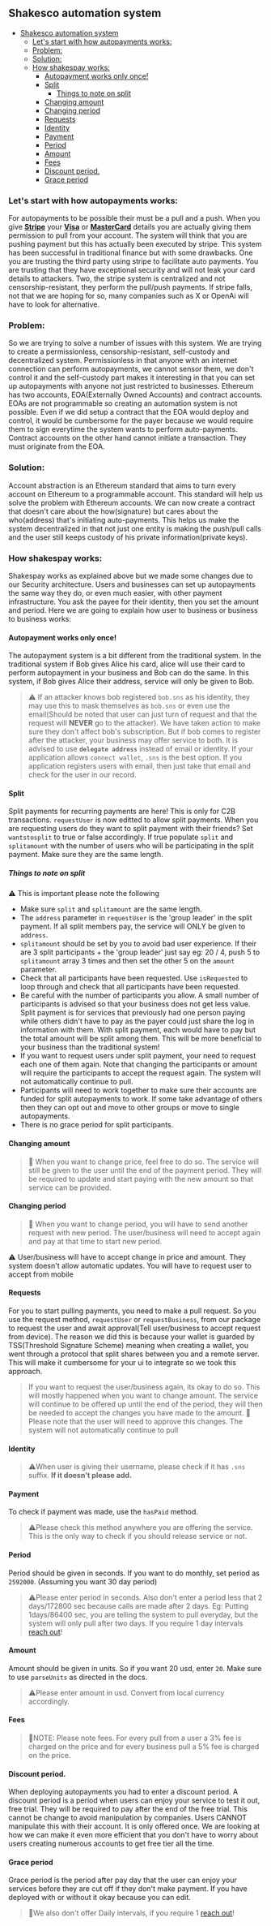 ## Shakesco automation system
- [Shakesco automation system](#shakesco-automation-system)
  - [Let's start with how autopayments works:](#lets-start-with-how-autopayments-works)
  - [Problem:](#problem)
  - [Solution:](#solution)
  - [How shakespay works:](#how-shakespay-works)
    - [Autopayment works only once!](#autopayment-works-only-once)
    - [Split](#split)
      - [Things to note on split](#things-to-note-on-split)
    - [Changing amount](#changing-amount)
    - [Changing period](#changing-period)
    - [Requests](#requests)
    - [Identity](#identity)
    - [Payment](#payment)
    - [Period](#period)
    - [Amount](#amount)
    - [Fees](#fees)
    - [Discount period.](#discount-period)
    - [Grace period](#grace-period)

### Let's start with how autopayments works:
For autopayments to be possible their must be a pull and a push. When you give [__Stripe__](https://stripe.com/ "stripe") your [__Visa__](https://www.visa.com/ "visa") or [__MasterCard__](https://www.mastercard.com/global/en.html "mastercard") details you are actually giving them permission to pull from your account. The system will think that you are pushing payment but this has actually been executed by stripe. This system has been successful in traditional finance but with some drawbacks. One you are trusting the third party using stripe to facilitate auto payments. You are trusting that they have exceptional security and will not leak your card details to attackers. Two, the stripe system is centralized and not censorship-resistant, they perform the pull/push payments. If stripe falls, not that we are hoping for so, many companies such as X or OpenAi will have to look for alternative.

### Problem: 
So we are trying to solve a number of issues with this system. We are trying to create a permissionless, censorship-resistant, self-custody and decentralized system. Permissionless in that anyone with an internet connection can perform autopayments, we cannot sensor them, we don't control it and the self-custody part makes it interesting in that you can set up autopayments with anyone not just restricted to businesses.
Ethereum has two accounts, EOA(Externally Owned Accounts) and contract accounts. EOAs are not programmable so creating an automation system is not possible. Even if we did setup a contract that the EOA would deploy and control, it would be cumbersome for the payer because we would require them to sign everytime the system wants to perform auto-payments. Contract accounts on the other hand cannot initiate a transaction. They must originate from the EOA. 

### Solution:
Account abstraction is an Ethereum standard that aims to turn every account on Ethereum to a programmable account. This standard will help us solve the problem with Ethereum accounts. We can now create a contract that doesn't care about the how(signature) but cares about the who(address) that's initiating auto-payments. This helps us make the system decentralized in that not just one entity is making the push/pull calls and the user still keeps custody of his private information(private keys). 

### How shakespay works:
Shakespay works as explained above but we made some changes due to our Security architecture. Users and businesses can set up autopayments the same way they do, or even much easier, with other payment infrastructure. You ask the payee for their identity, then you set the amount and period. Here we are going to explain how user to business or business to business works:

#### Autopayment works only once!
The autopayment system is a bit different from the traditional system. In the traditional system if Bob gives Alice his card, alice will use their card to perform autopayment in your business and Bob can do the same. In this system, if Bob gives Alice their address, service will only be given to Bob. 

>⚠️ If an attacker knows bob registered `bob.sns` as his identity, they may use this to mask themselves as `bob.sns` or even use the email(Should be noted that user can just turn of request and that the request will __NEVER__ go to the attacker). We have taken action to make sure they don't affect bob's subscription. But if bob comes to register after the attacker, your business may offer service to both. It is advised to use __`delegate address`__ instead of email or identity. If your application allows `connect wallet`, `.sns` is the best option. If you application registers users with email, then just take that email and check for the user in our record.

#### Split
Split payments for recurring payments are here! This is only for C2B transactions. `requestUser` is now editted to allow split payments. When you are requesting users do they want to split payment with their friends? Set `wantstosplit` to true or false accordingly. If true populate `split` and `splitamount` with the number of users who will be participating in the split payment. Make sure they are the same length. 

##### Things to note on split
⚠️ This is important please note the following

- Make sure `split` and `splitamount` are the same length.
- The `address` parameter in `requestUser` is the 'group leader' in the split payment. If all split members pay, the service will ONLY be given to `address`.
- `splitamount` should be set by you to avoid bad user experience. If their are 3 split participants + the 'group leader' just say eg: 20 / 4, push 5 to `splitamount` array 3 times and then set the other 5 on the `amount` parameter.
- Check that all participants have been requested. Use `isRequested` to loop through and check that all participants have been requested.
- Be careful with the number of participants you allow. A small number of participants is advised so that your business does not get less value. Split payment is for services that previously had one person paying while  others didn't have to pay as the payer could just share the log in information with them. With split payment, each would have to pay but the total amount will be split among them. This will be more beneficial to your business than the traditional system!
- If you want to request users under split payment, your need to request each one of them again. Note that changing the participants or amount will require the participants to accept the request again. The system will not automatically continue to pull. 
- Participants will need to work together to make sure their accounts are funded for split autopayments to work. If some take advantage of others then they can opt out and move to other groups or move to single autopayments.
- There is no grace period for split participants.

#### Changing amount
>📓 When you want to change price, feel free to do so. The service will still be given to the user until the end of the payment period. They will be required to update and start paying with the new amount so that service can be provided. 

#### Changing period
>📓 When you want to change period, you will have to send another request with new period. The user/business will need to accept again and pay at that time to start new period.

⚠️ User/business will have to accept change in price and amount. They system doesn't allow automatic updates. You will have to request user to accept from mobile

#### Requests
For you to start pulling payments, you need to make a pull request. So you use the request method, `requestUser` or `requestBusiness`, from our package to request the user and await approval(Tell user/business to accept request from device). The reason we did this is because your wallet is guarded by TSS(Threshold Signature Scheme) meaning when creating a wallet, you went through a protocol that split shares between you and a remote server. This will make it cumbersome for your ui to integrate so we took this approach.

>If you want to request the user/business again, its okay to do so. This will mostly happened when you want to change amount. The service will continue to be offered up until the end of the period, they will then be needed to accept the changes you have made to the amount. 📓 Please note that the user will need to approve this changes. The system will not automatically continue to pull 

#### Identity
>⚠️When user is giving their username, please check if it has `.sns` suffix. __If it doesn't please add.__ 

#### Payment
To check if payment was made, use the `hasPaid` method. 
>⚠️Please check this method anywhere you are offering the service. This is the only way to check if you should release service or not.

#### Period
Period should be given in seconds. If you want to do monthly, set period as `2592000`. (Assuming you want 30 day period)

>⚠️Please enter period in seconds. Also don't enter a period less that 2 days/172800 sec because calls are made after 2 days. Eg: Putting 1days/86400 sec, you are telling the system to pull everyday, but the system will only pull after two days. If you require 1 day intervals [reach out](https://shakesco.netlify.app/contact "Shakeco")!

#### Amount
Amount should be given in units. So if you want 20 usd, enter `20`. Make sure to use `parseUnits` as directed in the docs.

>⚠️Please enter amount in usd. Convert from local currency accordingly.

#### Fees
>📓NOTE: Please note fees. For every pull from a user a 3% fee is charged on the price and for every business pull a 5% fee is charged on the price.

#### Discount period.
When deploying autopayments you had to enter a discount period. A discount period is a period when users can enjoy your service to test it out, free trial. They will be required to pay after the end of the free trial. This cannot be change to avoid manipulation by companies. Users CANNOT manipulate this with their account. It is only offered once. We are looking at how we can make it even more efficient that you don't have to worry about users creating numerous accounts to get free tier all the time.

#### Grace period
Grace period is the period after pay day that the user can enjoy your services before they are cut off if they don't make payment. If you have deployed with or without it okay because you can edit. 

>📓We also don't offer Daily intervals, if you require 1 [reach out](https://shakesco.netlify.app/contact "Shakeco")!